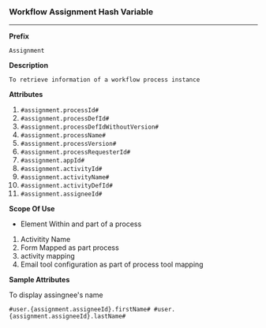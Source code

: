 ### Workflow Assignment Hash Variable


---
 **Prefix**  
 ```
 Assignment
 ```
 **Description**  
 ```
 To retrieve information of a workflow process instance 
 ```
 **Attributes** 

 1.   `#assignment.processId#`
 2.   `#assignment.processDefId#` 
 3.   `#assignment.processDefIdWithoutVersion#` 
 4.   `#assignment.processName#` 
 5.   `#assignment.processVersion#` 
 6.   `#assignment.processRequesterId#` 
 7.   `#assignment.appId#` 
 8.   `#assignment.activityId#` 
 9.   `#assignment.activityName#` 
 10.  `#assignment.activityDefId#` 
 11.  `#assignment.assigneeId#` 


 **Scope Of Use** 
 
 
 - Element Within and part of a process
 
 
 1. Activitity Name 
 2. Form Mapped as part process  
 3. activity mapping 
 4. Email tool configuration as part of process tool mapping 
 
 
 **Sample Attributes** 
 
To display assingnee's name 
```
#user.{assignment.assigneeId}.firstName# #user.{assignment.assigneeId}.lastName#
```
